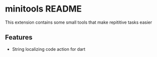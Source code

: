 # minitools README

This extension contains some small tools that make repititive tasks easier

## Features

- String localizing code action for dart
